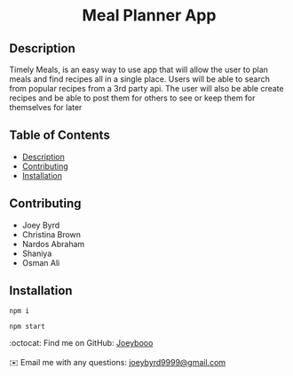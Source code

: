 <h1 align="center">Meal Planner App </h1>
  


## Description
Timely Meals, is an easy way to use app that will allow the user to plan meals and find recipes all in a single place. Users will be able to search from popular recipes from a 3rd party api. The user will also be able create recipes and be able to post them for others to see or keep them for themselves for later

## Table of Contents
- [Description](#description)
- [Contributing](#contributing)
- [Installation](#installation)

## Contributing
* Joey Byrd
* Christina Brown
* Nardos Abraham
* Shaniya
* Osman Ali

## Installation

`npm i`

`npm start`



:octocat: Find me on GitHub: [Joeybooo](https://github.com/Joeybooo)<br />
<br />
✉️ Email me with any questions: joeybyrd9999@gmail.com<br /><br />
